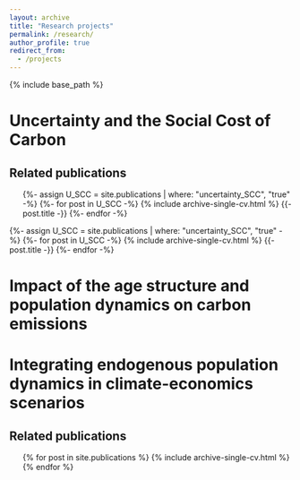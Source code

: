 ```yaml
---
layout: archive
title: "Research projects"
permalink: /research/
author_profile: true
redirect_from:
  - /projects
---
```


{% include base_path %}


Uncertainty and the Social Cost of Carbon
======

Related publications
----
<ul>
{%- assign U_SCC = site.publications | where: "uncertainty_SCC", "true" -%}
{%- for post in U_SCC -%}
  {% include archive-single-cv.html %}
  {{- post.title -}}
{%- endfor -%}
</ul>
  
{%- assign U_SCC = site.publications | where: "uncertainty_SCC", "true" -%}
{%- for post in U_SCC -%}
  {% include archive-single-cv.html %}
  {{- post.title -}}
{%- endfor -%}


Impact of the age structure and population dynamics on carbon emissions
======


Integrating endogenous population dynamics in climate-economics scenarios
======

Related publications
----
<ul>{% for post in site.publications %}
    {% include archive-single-cv.html %}
  {% endfor %}</ul>


  


